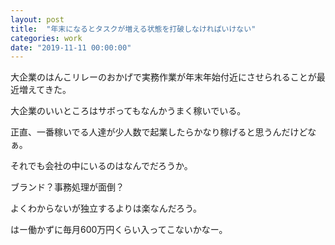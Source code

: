 ```yaml
---
layout: post
title:  "年末になるとタスクが増える状態を打破しなければいけない"
categories: work
date: "2019-11-11 00:00:00"
---
```


大企業のはんこリレーのおかげで実務作業が年末年始付近にさせられることが最近増えてきた。

大企業のいいところはサボってもなんかうまく稼いでいる。

正直、一番稼いでる人達が少人数で起業したらかなり稼げると思うんだけどなぁ。

それでも会社の中にいるのはなんでだろうか。

ブランド？事務処理が面倒？

よくわからないが独立するよりは楽なんだろう。

はー働かずに毎月600万円くらい入ってこないかなー。


